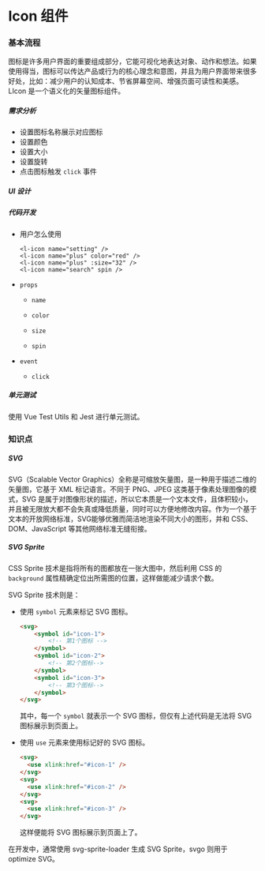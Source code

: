 # Icon 组件

### 基本流程

图标是许多用户界面的重要组成部分，它能可视化地表达对象、动作和想法。如果使用得当，图标可以传达产品或行为的核心理念和意图，并且为用户界面带来很多好处，比如：减少用户的认知成本、节省屏幕空间、增强页面可读性和美感。LIcon 是一个语义化的矢量图标组件。

##### 需求分析

- 设置图标名称展示对应图标
- 设置颜色
- 设置大小
- 设置旋转
- 点击图标触发 `click` 事件

##### UI 设计

##### 代码开发

- 用户怎么使用

  ```vue
  <l-icon name="setting" />
  <l-icon name="plus" color="red" />
  <l-icon name="plus" :size="32" />
  <l-icon name="search" spin />
  ```

- `props`

  - `name`

  - `color`
  - `size`
  - `spin`

- `event`

  - `click`

##### 单元测试

使用 Vue Test Utils 和 Jest 进行单元测试。

### 知识点

##### SVG

SVG（Scalable Vector Graphics）全称是可缩放矢量图，是一种用于描述二维的矢量图，它基于 XML 标记语言。不同于 PNG、JPEG 这类基于像素处理图像的模式，SVG 是属于对图像形状的描述，所以它本质是一个文本文件，且体积较小，并且被无限放大都不会失真或降低质量，同时可以方便地修改内容。作为一个基于文本的开放网络标准，SVG能够优雅而简洁地渲染不同大小的图形，并和 CSS、DOM、JavaScript 等其他网络标准无缝衔接。

##### SVG Sprite

CSS Sprite 技术是指将所有的图都放在一张大图中，然后利用 CSS 的 `background` 属性精确定位出所需图的位置，这样做能减少请求个数。

SVG Sprite 技术则是：

- 使用 `symbol` 元素来标记 SVG 图标。

  ```html
  <svg>
      <symbol id="icon-1">
          <!-- 第1个图标 -->
      </symbol>
      <symbol id="icon-2">
          <!-- 第2个图标-->
      </symbol>
      <symbol id="icon-3">
          <!-- 第3个图标-->
      </symbol>
  </svg>
  ```

  其中，每一个 `symbol` 就表示一个 SVG 图标，但仅有上述代码是无法将 SVG 图标展示到页面上。

- 使用 `use` 元素来使用标记好的 SVG 图标。

  ```html
  <svg>
    <use xlink:href="#icon-1" />
  </svg>
  <svg>
    <use xlink:href="#icon-2" />
  </svg>
  <svg>
    <use xlink:href="#icon-3" />
  </svg>
  ```

  这样便能将 SVG 图标展示到页面上了。

在开发中，通常使用 svg-sprite-loader 生成 SVG Sprite，svgo 则用于 optimize SVG。

